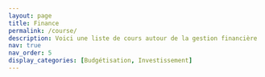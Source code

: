 ```yaml
---
layout: page
title: Finance
permalink: /course/
description: Voici une liste de cours autour de la gestion financière
nav: true
nav_order: 5
display_categories: [Budgétisation, Investissement]
---
```

